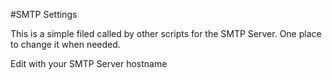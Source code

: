 #SMTP Settings

This is a simple filed called by other scripts for the SMTP Server.  One place to change it when needed.  

Edit with your SMTP Server hostname